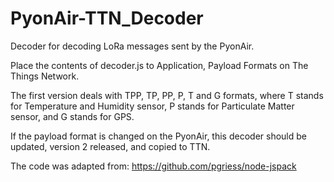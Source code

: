 # PyonAir-TTN_Decoder

Decoder for decoding LoRa messages sent by the PyonAir.

Place the contents of decoder.js to Application, Payload Formats on The Things Network.

The first version deals with TPP, TP, PP, P, T and G formats, where T stands for Temperature and Humidity sensor, P stands for Particulate Matter sensor, and G stands for GPS.

If the payload format is changed on the PyonAir, this decoder should be updated, version 2 released, and copied to TTN.

The code was adapted from:
https://github.com/pgriess/node-jspack
